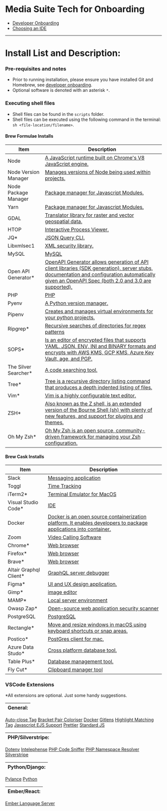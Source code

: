 # Media Suite Tech for Onboarding

- [Developer Onboarding](https://mediasuite.atlassian.net/wiki/spaces/SUITE/pages/4994760734/Onboarding+for+developers)
- [Choosing an IDE](onboarding/ide.md)

---
# Install List and Description:


### Pre-requisites and notes
- Prior to running installation, please ensure you have installed Git and Homebrew, see [developer onboarding](https://mediasuite.atlassian.net/wiki/spaces/SUITE/pages/4994760734/Onboarding+for+developers).
- Optional software is denoted with an asterisk `*`.

### Executing shell files
- Shell files can be found in the `scripts` folder.
- Shell files can be executed using the following command in the terminal: `sh <file-location/filename>`.

#### Brew Formulae Installs

| Item | Description |
|--- | --- |
Node| [A JavaScript runtime built on Chrome's V8 JavaScript engine.](https://nodejs.org/en/)
Node Version Manager | [Manages versions of Node being used within projects.](https://github.com/nvm-sh/nvm)
Node Package Manager | [Package manager for Javascript Modules.](https://www.npmjs.com/)
Yarn | [Package manager for Javascript Modules.](https://yarnpkg.com/)
GDAL | [Translator library for raster and vector geospatial data.](https://gdal.org/)
HTOP| [Interactive Process Viewer.](https://htop.dev/)
JQ* | [JSON Query CLI.](https://stedolan.github.io/jq/)
Libxmlsec1| [XML security library.](https://www.aleksey.com/xmlsec/)
MySQL| [MySQL](https://www.mysql.com/)
Open API Generator*|  [OpenAPI Generator allows generation of API client libraries (SDK generation), server stubs, documentation and configuration automatically given an OpenAPI Spec (both 2.0 and 3.0 are supported).](https://github.com/OpenAPITools/openapigenerator)
PHP| [PHP](https://www.php.net/)
Pyenv| [A Python version manager.](https://github.com/pyenv/pyenv)
Pipenv| [Creates and manages virtual environments for your python projects.](https://pipenv.pypa.io/en/latest/)
Ripgrep*| [Recursive searches of directories for regex patterns](https://github.com/BurntSushi/ripgrep)
SOPS*| [Is an editor of encrypted files that supports YAML, JSON, ENV, INI and BINARY formats and encrypts with AWS KMS, GCP KMS, Azure Key Vault, age, and PGP.](https://github.com/mozilla/sops)
The Silver Searcher*| [A code searching tool.](https://github.com/ggreer/the_silver_searcher)
Tree*| [Tree is a recursive directory listing command that produces a depth indented listing of files.](http://mama.indstate.edu/users/ice/tree/)
Vim*| [Vim is a highly configurable text editor.](https://www.vim.org/)
ZSH*| [Also known as the Z shell, is an extended version of the Bourne Shell (sh) with plenty of new features, and support for plugins and themes.](https://www.zsh.org/)
Oh My Zsh*| [Oh My Zsh is an open source, community-driven framework for managing your Zsh configuration.](https://ohmyz.sh/)

#### Brew Cask Installs

| Item | Description |
|--- | --- |
Slack | [Messaging application](https://slack.com/)
Toggl | [Time Tracking](https://toggl.com/track/?utm_source=google&utm_medium=cpc&utm_campaign=Toggl%20Track%20-%20%5BS%5D%20-%20Global%20-%20Brand%20-%20Sign%20Up%20-%20Toggl%20Always%20On%20-%20Ad%203%20-%20Responsive&utm_term=time%20tracker&utm_content=search&cq_src=google_ads&cq_cmp=11493628079&cq_term=toggl&cq_plac=&cq_net=g&cq_plt=gp&gclid=CjwKCAiA9tyQBhAIEiwA6tdCrPPqtv4dyqh1L2_G6ynnxMBzXvb5PE89RY_1u6UQzqDSaqUw25PWvRoCUmoQAvD_BwE)
iTerm2* | [Terminal Emulator for MacOS](https://iterm2.com/)
Visual Studio Code* | [IDE](https://code.visualstudio.com/)
Docker | [Docker is an open source containerization platform. It enables developers to package applications into container.](https://www.docker.com/)
Zoom | [Video Calling Software](https://zoom.us/)
Chrome* | [Web browser](https://www.google.com/chrome/)
Firefox* | [Web browser](https://www.mozilla.org/en-US/firefox/new/)
Brave* | [Web browser](https://brave.com/)
Altair Graphql Client* | [GraphQL server debugger](https://altair.sirmuel.design/)
Figma*| [UI and UX design application.](https://www.figma.com/)
Gimp*| [image editor](https://www.gimp.org/)
MAMP*| [Local server environment](https://www.mamp.info/en/windows/)
Owasp Zap* | [Open-source web application security scanner](https://www.zaproxy.org/)
PostgreSQL | [PostgreSQL](https://www.postgresql.org/)
Rectangle* | [Move and resize windows in macOS using keyboard shortcuts or snap areas.](https://rectangleapp.com/)
Postico* | [PostGres client for mac.](https://eggerapps.at/postico/)
Azure Data Studo* | [Cross platform database tool.](https://docs.microsoft.com/en-us/sql/azure-data-studio/download-azure-data-studio?view=sql-server-ver15)
Table Plus* | [Database management tool.](https://tableplus.com/)
Fly Cut* | [Clipboard manager tool](https://github.com/TermiT/Flycut)

### VSCode Extensions
*All extensions are optional. Just some handy suggestions. 

|General:|
|---|
[Auto-close Tag](https://marketplace.visualstudio.com/items?itemName=formulahendry.auto-close-tag)
[Bracket Pair Coloriser](https://marketplace.visualstudio.com/items?itemName=CoenraadS.bracket-pair-colorizer)
[Docker](https://marketplace.visualstudio.com/items?itemName=ms-azuretools.vscode-docker)
[Gitlens](https://marketplace.visualstudio.com/items?itemName=eamodio.gitlens)
[Highlight Matching Tag](https://marketplace.visualstudio.com/items?itemName=vincaslt.highlight-matching-tag)
[Javascript EJS Support](https://marketplace.visualstudio.com/items?itemName=DigitalBrainstem.javascript-ejs-support)
[Prettier](https://marketplace.visualstudio.com/items?itemName=esbenp.prettier-vscode)
[Standard JS](https://marketplace.visualstudio.com/items?itemName=chenxsan.vscode-standardjs)

|PHP/Silverstripe:|
|---|
[Dotenv](https://marketplace.visualstudio.com/items?itemName=mikestead.dotenv)
[Intelephense](https://marketplace.visualstudio.com/items?itemName=bmewburn.vscode-intelephense-client)
[PHP Code Sniffer](https://marketplace.visualstudio.com/items?itemName=ikappas.phpcs)
[PHP Namespace Resolver](https://marketplace.visualstudio.com/items?itemName=MehediDracula.php-namespace-resolver)
[Silverstripe](https://marketplace.visualstudio.com/items?itemName=adrianhumphreys.silverstripe)

|Python/Django:|
|---|
[Pylance](https://marketplace.visualstudio.com/items?itemName=ms-python.vscode-pylance)
[Python](https://marketplace.visualstudio.com/items?itemName=ms-python.python)

|Ember/React:|
|---|
[Ember Language Server](https://marketplace.visualstudio.com/items?itemName=EmberTooling.vscode-ember)
